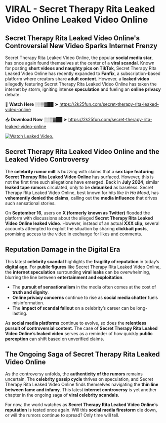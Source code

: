# VIRAL - Secret Therapy Rita Leaked Video Online Leaked Video Online

## **Secret Therapy Rita Leaked Video Online's Controversial New Video Sparks Internet Frenzy**  

Secret Therapy Rita Leaked Video Online, the popular **social media star**, has once again found themselves at the center of a **viral scandal**. Known for posting **short videos and naughty pics on TikTok**, Secret Therapy Rita Leaked Video Online has recently expanded to **Fanfix**, a subscription-based platform where creators share **adult content**. However, a **leaked video** allegedly featuring Secret Therapy Rita Leaked Video Online has taken the internet by storm, igniting intense **speculation** and fueling an **online privacy** debate.  

🔴 **Watch Here** ░░▒▓██ ➤ https://2k25fun.com/secret-therapy-rita-leaked-video-online  

📥 **Download Now** ░░▒▓██ ➤ https://2k25fun.com/secret-therapy-rita-leaked-video-online  

[![Watch Leaked Video.](https://miro.medium.com/v2/resize:fit:828/format:webp/1*cilzJN44JGOrTw9NJCrNHA.gif "Watch Leaked Video")](https://2k25fun.com/secret-therapy-rita-leaked-video-online)

## **Secret Therapy Rita Leaked Video Online and the Leaked Video Controversy**  

The **celebrity rumor mill** is buzzing with claims that a **sex tape featuring Secret Therapy Rita Leaked Video Online** has surfaced. However, this is not the first time such allegations have emerged. Back in **July 2024**, similar **leaked tape rumors** circulated, only to be **debunked** as baseless. Secret Therapy Rita Leaked Video Online, best known for hits like *In Ha Mood*, has **vehemently denied the claims**, calling out the **media influence** that drives such sensational stories.  

On **September 16**, users on **X (formerly known as Twitter)** flooded the platform with discussions about the alleged **Secret Therapy Rita Leaked Video Online leaked video**. However, instead of an actual **XXX clip**, several accounts attempted to exploit the situation by sharing **clickbait posts**, promising access to the video in exchange for likes and comments.  

## **Reputation Damage in the Digital Era**  

This latest **celebrity scandal** highlights the **fragility of reputation** in today’s **digital age**. For **public figures** like Secret Therapy Rita Leaked Video Online, the **internet speculation** surrounding **viral leaks** can be overwhelming, blurring the line between **entertainment and exploitation**.  

- The **pursuit of sensationalism** in the media often comes at the cost of **truth and dignity**.  
- **Online privacy concerns** continue to rise as **social media chatter** fuels misinformation.  
- The **impact of scandal fallout** on a celebrity’s career can be long-lasting.  

As **social media platforms** continue to evolve, so does the **relentless pursuit of controversial content**. The case of **Secret Therapy Rita Leaked Video Online’s leaked video** serves as a reminder of how quickly **public perception** can shift based on unverified claims.  

## **The Ongoing Saga of Secret Therapy Rita Leaked Video Online**  

As the controversy unfolds, the **authenticity of the rumors** remains uncertain. The **celebrity gossip cycle** thrives on speculation, and Secret Therapy Rita Leaked Video Online finds themselves navigating the **thin line between fame and infamy**. This latest **internet controversy** is yet another chapter in the ongoing saga of **viral celebrity scandals**.  

For now, the world watches as **Secret Therapy Rita Leaked Video Online’s reputation** is tested once again. Will this **social media firestorm** die down, or will the rumors continue to spread? Only time will tell.
